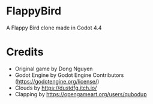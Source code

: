 # FlappyBird
A Flappy Bird clone made in Godot 4.4

# Credits
- Original game by Dong Nguyen
- Godot Engine by Godot Engine Contributors (https://godotengine.org/license/)
- Clouds by https://dustdfg.itch.io/
- Clapping by https://opengameart.org/users/qubodup
